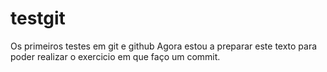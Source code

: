 # testgit
Os primeiros testes em git e github
Agora estou a preparar este texto para poder realizar o exercicio em que faço um commit.
